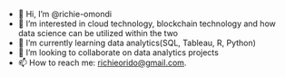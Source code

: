 - 👋 Hi, I’m @richie-omondi
- 👀 I’m interested in cloud technology, blockchain technology and how data science can be utilized within the two
- 🌱 I’m currently learning data analytics(SQL, Tableau, R, Python)
- 💞️ I’m looking to collaborate on data analytics projects
- 📫 How to reach me: richieorido@gmail.com.

<!---
richie-omondi/richie-omondi is a ✨ special ✨ repository because its `README.md` (this file) appears on your GitHub profile.
You can click the Preview link to take a look at your changes.
--->
